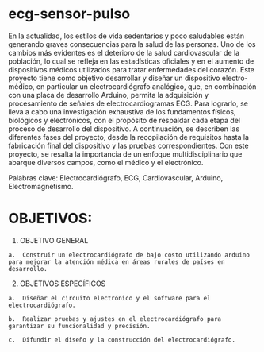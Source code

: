# ecg-sensor-pulso

En la actualidad, los estilos de vida sedentarios y poco saludables están generando graves consecuencias para la salud de las personas. Uno de los cambios más evidentes es el deterioro de la salud cardiovascular de la población, lo cual se refleja en las estadísticas oficiales y en el aumento de dispositivos médicos utilizados para tratar enfermedades del corazón. Este proyecto tiene como objetivo desarrollar y diseñar un dispositivo electro-médico, en particular un electrocardiógrafo analógico, que, en combinación con una placa de desarrollo Arduino, permita la adquisición y procesamiento de señales de electrocardiogramas ECG. Para lograrlo, se lleva a cabo una investigación exhaustiva de los fundamentos físicos, biológicos y electrónicos, con el propósito de respaldar cada etapa del proceso de desarrollo del dispositivo. A continuación, se describen las diferentes fases del proyecto, desde la recopilación de requisitos hasta la fabricación final del dispositivo y las pruebas correspondientes. Con este proyecto, se resalta la importancia de un enfoque multidisciplinario que abarque diversos campos, como el médico y el electrónico.

Palabras clave: Electrocardiógrafo, ECG, Cardiovascular, Arduino, Electromagnetismo. 

# OBJETIVOS:

  1.	OBJETIVO GENERAL

    a.	Construir un electrocardiógrafo de bajo costo utilizando arduino para mejorar la atención médica en áreas rurales de países en desarrollo.

  2.	OBJETIVOS ESPECÍFICOS

    a.	Diseñar el circuito electrónico y el software para el electrocardiógrafo.

    b.	Realizar pruebas y ajustes en el electrocardiógrafo para garantizar su funcionalidad y precisión.

    c.	Difundir el diseño y la construcción del electrocardiógrafo.

